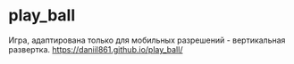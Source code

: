 # play_ball
Игра, адаптирована только для мобильных разрешений - вертикальная развертка.
https://daniil861.github.io/play_ball/

